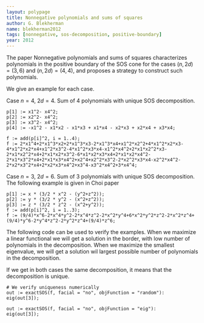 ```yaml
---
layout: polypage
title: Nonnegative polynomials and sums of squares
author: G. Blekherman
name: blekherman2012
tags: [nonnegative, sos-decomposition, positive-boundary]
year: 2012
---
```


The paper Nonnegative polynomials and sums of squares characterizes polynomials in the positive boundary of the SOS cone for the cases $(n,2d) = (3,6)$ and $(n,2d) = (4,4)$, and proposes a strategy to construct such polynomials.

We give an example for each case.

Case $n = 4$, $2d=4$. Sum of $4$ polynomials with unique SOS decomposition.

```
p[1] := x1^2- x4^2;
p[2] := x2^2- x4^2;
p[3] := x3^2- x4^2;
p[4] := -x1^2 - x1*x2 - x1*x3 + x1*x4 - x2*x3 + x2*x4 + x3*x4;

f := add(p[i]^2, i = 1..4);
f := 2*x1^4+2*x1^3*x2+2*x1^3*x3-2*x1^3*x4+x1^2*x2^2+4*x1^2*x2*x3-4*x1^2*x2*x4+x1^2*x3^2-4*x1^2*x3*x4-x1^2*x4^2+2*x1*x2^2*x3-2*x1*x2^2*x4+2*x1*x2*x3^2-6*x1*x2*x3*x4+2*x1*x2*x4^2-2*x1*x3^2*x4+2*x1*x3*x4^2+x2^4+x2^2*x3^2-2*x2^2*x3*x4-x2^2*x4^2-2*x2*x3^2*x4+2*x2*x3*x4^2+x3^4-x3^2*x4^2+3*x4^4;
```

Case $n = 3$, $2d=6$. Sum of $3$ polynomials with unique SOS decomposition.
The following example is given in Choi paper

```
p[1] := x * (3/2 * x^2 - (y^2+z^2));
p[2] := y * (3/2 * y^2 - (x^2+z^2));
p[3] := z * (3/2 * z^2 - (x^2+y^2));
f := add(p[i]^2, i = 1..3);
f := (9/4)*x^6-2*x^4*y^2-2*x^4*z^2-2*x^2*y^4+6*x^2*y^2*z^2-2*x^2*z^4+(9/4)*y^6-2*y^4*z^2-2*y^2*z^4+(9/4)*z^6;
```

The following code can be used to verify the examples.
When we maximize a linear functional we will get a solution in the border, with low number of polynomials in the decomposition. 
When we maximize the smallest eigenvalue, we will get a solution wil largest possible number of polynomials in the decomposition.

If we get in both cases the same decomposition, it means that the decomposition is unique.

```
# We verify uniqueness numerically
out := exactSOS(f, facial = "no", objFunction = "random"):
eig(out[3]);

out := exactSOS(f, facial = "no", objFunction = "eig"):
eig(out[3]);
```

<!-- add history, minimal number of squares, references, verification scripts, etc. -->
